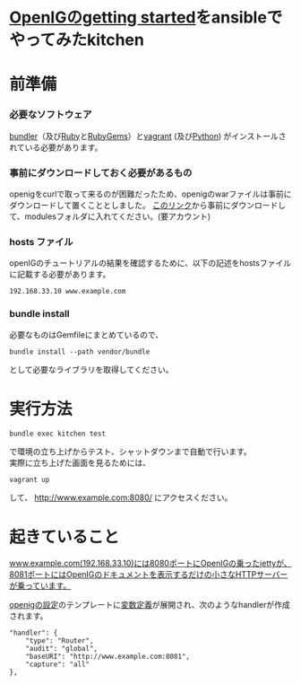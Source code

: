 # [OpenIGのgetting started](https://backstage.forgerock.com/#!/docs/openig/4/gateway-guide#chap-quickstart)をansibleでやってみたkitchen

前準備
=====

### 必要なソフトウェア

[bundler](http://bundler.io)（及び[Ruby](https://www.ruby-lang.org/ja/downloads/)と[RubyGems](https://rubygems.org/pages/download)）と[vagrant](https://www.vagrantup.com) (及び[Python](https://www.python.org)) がインストールされている必要があります。

### 事前にダウンロードしておく必要があるもの

openigをcurlで取って来るのが困難だったため、openigのwarファイルは事前にダウンロードして置くこととしました。
[このリンク](https://backstage.forgerock.com/cp/portal/cloudstorage/AVKC50BRwLBPh3c27BPO?redirect)から事前にダウンロードして、modulesフォルダに入れてください。(要アカウント)

### hosts ファイル

openIGのチュートリアルの結果を確認するために、以下の記述をhostsファイルに記載する必要があります。

```
192.168.33.10 www.example.com
```

### bundle install

必要なものはGemfileにまとめているので、

```
bundle install --path vendor/bundle
```

として必要なライブラリを取得してください。

実行方法
=======

```
bundle exec kitchen test
```

で環境の立ち上げからテスト、シャットダウンまで自動で行います。  
実際に立ち上げた画面を見るためには、

```
vagrant up
```

して、 http://www.example.com:8080/ にアクセスください。

起きていること
===========

www.example.com(192.168.33.10)には8080ポートにOpenIGの乗ったjettyが、8081ポートにはOpenIGのドキュメントを表示するだけの小さなHTTPサーバーが乗っています。

[openigの設定](roles/openig-config_for_openig-doc/templates/config.json)のテンプレートに[変数定義](roles/openig-config_for_openig-doc/vars/main.yml)が展開され、次のようなhandlerが作成されます。

```json:handler定義
"handler": {
    "type": "Router",
    "audit": "global",
    "baseURI": "http://www.example.com:8081",
    "capture": "all"
},
```
